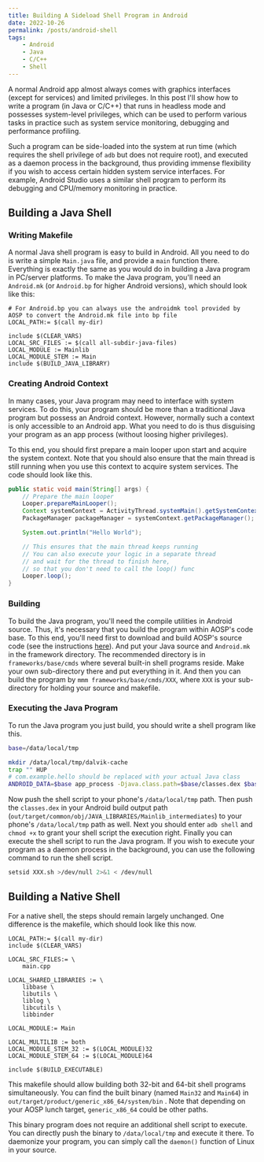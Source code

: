 ```yaml
---
title: Building A Sideload Shell Program in Android
date: 2022-10-26
permalink: /posts/android-shell
tags: 
    - Android
    - Java
    - C/C++
    - Shell
---
```


A normal Android app almost always comes with graphics interfaces (except for services) and limited privileges.
In this post I'll show how to write a program (in Java or C/C++) that runs in headless mode and possesses system-level privileges,
which can be used to perform various tasks in practice such as system service monitoring, debugging and performance profiling.

Such a program can be side-loaded into the system at run time (which requires the shell privilege of `adb` but does not require root), 
and executed as a daemon process in the background, 
thus providing immense flexibility if you wish to access certain hidden system service interfaces.
For example, Android Studio uses a similar shell program to perform its debugging and CPU/memory monitoring in practice.

## Building a Java Shell

### Writing Makefile
A normal Java shell program is easy to build in Android.
All you need to do is write a simple `Main.java` file, and provide a `main` function there.
Everything is exactly the same as you would do in building a Java program in PC/server platforms.
To make the Java program, you'll need an `Android.mk` (or `Android.bp` for higher Android versions), which should look like this:
```make
# For Android.bp you can always use the androidmk tool provided by AOSP to convert the Android.mk file into bp file
LOCAL_PATH:= $(call my-dir)

include $(CLEAR_VARS)
LOCAL_SRC_FILES := $(call all-subdir-java-files)
LOCAL_MODULE := Mainlib
LOCAL_MODULE_STEM := Main
include $(BUILD_JAVA_LIBRARY)
```

### Creating Android Context

In many cases, your Java program may need to interface with system services.
To do this, your program should be more than a traditional Java program but possess an Android context.
However, normally such a context is only accessible to an Android app.
What you need to do is thus disguising your program as an app process (without loosing higher privileges).

To this end, you should first prepare a main looper upon start and acquire the system context.
Note that you should also ensure that the main thread is still running when you use this context to acquire system services.
The code should look like this.
```java
public static void main(String[] args) {
    // Prepare the main looper
    Looper.prepareMainLooper();
    Context systemContext = ActivityThread.systemMain().getSystemContext();
    PackageManager packageManager = systemContext.getPackageManager();

    System.out.println("Hello World");

    // This ensures that the main thread keeps running
    // You can also execute your logic in a separate thread 
    // and wait for the thread to finish here, 
    // so that you don't need to call the loop() func
    Looper.loop();
}

```

### Building
To build the Java program, you'll need the compile utilities in Android source.
Thus, it's necessary that you build the program within AOSP's code base.
To this end, you'll need first to download and build AOSP's source code (see the instructions [here](https://source.android.com/setup/build/downloading)).
And put your Java source and `Android.mk` in the framework directory.
The recommended directory is in `frameworks/base/cmds` where several built-in shell programs reside.
Make your own sub-directory there and put everything in it.
And then you can build the program by `mmm frameworks/base/cmds/XXX`, where `XXX` is your sub-directory for holding your source and makefile.

### Executing the Java Program

To run the Java program you just build,
you should write a shell program like this.

```sh
base=/data/local/tmp

mkdir /data/local/tmp/dalvik-cache
trap "" HUP
# com.example.hello should be replaced with your actual Java class
ANDROID_DATA=$base app_process -Djava.class.path=$base/classes.dex $base com.example.hello "$@"
```
Now push the shell script to your phone's `/data/local/tmp` path.
Then push the `classes.dex` in your Android build output path (`out/target/common/obj/JAVA_LIBRARIES/Mainlib_intermediates`) to your phone's `/data/local/tmp` path as well.
Next you should enter `adb shell` and `chmod +x` to grant your shell script the execution right.
Finally you can execute the shell script to run the Java program.
If you wish to execute your program as a daemon process in the background,
you can use the following command to run the shell script.
```sh
setsid XXX.sh >/dev/null 2>&1 < /dev/null
```

## Building a Native Shell

For a native shell, the steps should remain largely unchanged.
One difference is the makefile, which should look like this now.
```make
LOCAL_PATH:= $(call my-dir)
include $(CLEAR_VARS)

LOCAL_SRC_FILES:= \
	main.cpp

LOCAL_SHARED_LIBRARIES := \
	libbase \
	libutils \
	liblog \
    libcutils \
	libbinder

LOCAL_MODULE:= Main

LOCAL_MULTILIB := both
LOCAL_MODULE_STEM_32 := $(LOCAL_MODULE)32
LOCAL_MODULE_STEM_64 := $(LOCAL_MODULE)64

include $(BUILD_EXECUTABLE)
```

This makefile should allow building both 32-bit and 64-bit shell programs simultaneously.
You can find the built binary (named `Main32` and `Main64`) in `out/target/product/generic_x86_64/system/bin` .
Note that depending on your AOSP lunch target, `generic_x86_64` could be other paths.

This binary program does not require an additional shell script to execute.
You can directly push the binary to `/data/local/tmp` and execute it there.
To daemonize your program, you can simply call the `daemon()` function of Linux in your source.
